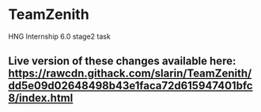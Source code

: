 # TeamZenith
HNG Internship 6.0 stage2 task

## Live version of these changes available here: https://rawcdn.githack.com/slarin/TeamZenith/dd5e09d02648498b43e1faca72d615947401bfc8/index.html
